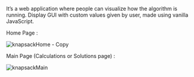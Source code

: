 It’s a web application where people can visualize
how the algorithm is running.
Display GUI with custom values given by user, made
using vanilla JavaScript.

Home Page :

![knapsackHome - Copy](https://user-images.githubusercontent.com/69662439/130664035-9746f97d-45cb-4505-aa6b-87071eaa3abd.png)

Main Page (Calculations or Solutions page) :

![knapsackMain](https://user-images.githubusercontent.com/69662439/130664372-84f1e84e-b28f-4ded-8b0d-4d1fc81bdde8.png)


